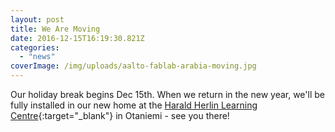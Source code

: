 ```yaml
---
layout: post
title: We Are Moving
date: 2016-12-15T16:19:30.821Z
categories:
  - "news"
coverImage: /img/uploads/aalto-fablab-arabia-moving.jpg
---
```


Our holiday break begins Dec 15th. When we return in the new year, we'll be fully installed in our new home at the [Harald Herlin Learning Centre](http://lib.aalto.fi/en/){:target="_blank"} in Otaniemi - see you there!
